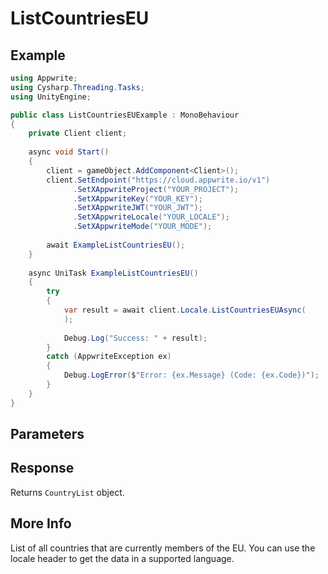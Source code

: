 # ListCountriesEU

## Example

```csharp
using Appwrite;
using Cysharp.Threading.Tasks;
using UnityEngine;

public class ListCountriesEUExample : MonoBehaviour
{
    private Client client;
    
    async void Start()
    {
        client = gameObject.AddComponent<Client>();
        client.SetEndpoint("https://cloud.appwrite.io/v1")
              .SetXAppwriteProject("YOUR_PROJECT");
              .SetXAppwriteKey("YOUR_KEY");
              .SetXAppwriteJWT("YOUR_JWT");
              .SetXAppwriteLocale("YOUR_LOCALE");
              .SetXAppwriteMode("YOUR_MODE");
        
        await ExampleListCountriesEU();
    }
    
    async UniTask ExampleListCountriesEU()
    {
        try
        {
            var result = await client.Locale.ListCountriesEUAsync(
            );
            
            Debug.Log("Success: " + result);
        }
        catch (AppwriteException ex)
        {
            Debug.LogError($"Error: {ex.Message} (Code: {ex.Code})");
        }
    }
}
```

## Parameters


## Response

Returns `CountryList` object.
## More Info

List of all countries that are currently members of the EU. You can use the locale header to get the data in a supported language.
